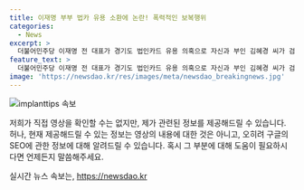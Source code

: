 ```yaml
---
title: 이재명 부부 법카 유용 소환에 논란! 폭력적인 보복행위
categories:
  - News
excerpt: >
  더불어민주당 이재명 전 대표가 경기도 법인카드 유용 의혹으로 자신과 부인 김혜경 씨가 검찰의 소환조사 통보를 받은 것과 관련해 치졸하다며 일갈했습니다. 전체 발언 내용을 [현장영상]을 통해 확인해보시죠. 이재명 전 대표의 신랄한 비판에 대한 적극적 대응을 향한 기대와 관심이 높아지고 있습니다.
feature_text: >
  더불어민주당 이재명 전 대표가 경기도 법인카드 유용 의혹으로 자신과 부인 김혜경 씨가 검찰의 소환조사 통보를 받은 것과 관련해 치졸하다며 일갈했습니다. 전체 발언 내용을 [현장영상]을 통해 확인해보시죠. 이재명 전 대표의 신랄한 비판에 대한 적극적 대응을 향한 기대와 관심이 높아지고 있습니다.
image: 'https://newsdao.kr/res/images/meta/newsdao_breakingnews.jpg'
---
```


<p><img src="https://newsdao.kr/res/images/meta/newsdao_breakingnews.jpg" alt="implanttips 속보" /></p>

<p>저희가 직접 영상을 확인할 수는 없지만, 제가 관련된 정보를 제공해드릴 수 있습니다. 허나, 현재 제공해드릴 수 있는 정보는 영상의 내용에 대한 것은 아니고, 오히려 구글의 SEO에 관한 정보에 대해 알려드릴 수 있습니다. 혹시 그 부분에 대해 도움이 필요하시다면 언제든지 말씀해주세요.</p>
실시간 뉴스 속보는, <a href="https://newsdao.kr" rel="dofollow">https://newsdao.kr</a>


